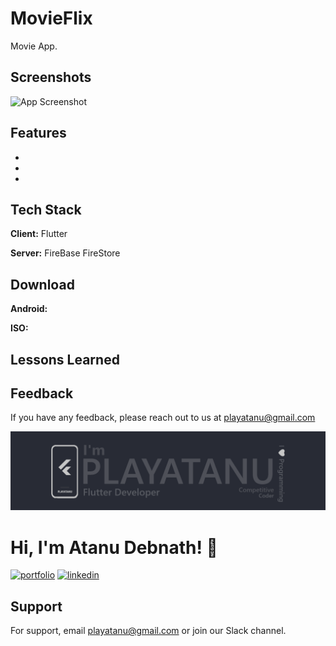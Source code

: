 
# MovieFlix

Movie App.


## Screenshots

![App Screenshot](https://github.com/playatanu/assets/blob/main/movieflix.gif)

  
## Features

- 
- 
- 


  
## Tech Stack

**Client:** Flutter

**Server:** FireBase FireStore



  
## Download

**Android:** 

**ISO:** 
## Lessons Learned


  
## Feedback

If you have any feedback, please reach out to us at playatanu@gmail.com

  
![Logo](https://github.com/playatanu/playatanu/raw/main/playatanu.png?raw=true)

    
# Hi, I'm Atanu Debnath! 👋

  

[![portfolio](https://img.shields.io/badge/my_portfolio-000?style=for-the-badge&logo=ko-fi&logoColor=white)](https://playatanu.github.io/)
[![linkedin](https://img.shields.io/badge/linkedin-0A66C2?style=for-the-badge&logo=linkedin&logoColor=white)](https://www.linkedin.com/playatanu)


  
## Support

For support, email playatanu@gmail.com or join our Slack channel.
